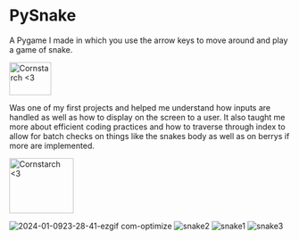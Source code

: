 # PySnake
A Pygame I made in which you use the arrow keys to move around and play a game of snake.

<img src="https://github.com/Kingerthanu/PySnake/assets/76754592/e3aa5aee-0c99-4713-be39-ef15ab123d20" alt="Cornstarch <3" width="75" height="59">

Was one of my first projects and helped me understand how inputs are handled as well as how to display on the screen to a user. It also taught me more about efficient coding practices and how to traverse through index to allow for batch checks on things like the snakes body as well as on berrys if more are implemented.

<img src="https://github.com/Kingerthanu/PySnake/assets/76754592/f040e085-a252-4ebd-81f6-d5c66cd23b52" alt="Cornstarch <3" width="115" height="99">

  ![2024-01-0923-28-41-ezgif com-optimize](https://github.com/Kingerthanu/PySnake/assets/76754592/108b8324-1ecb-416f-bf6a-201a2b210cc2)
![snake2](https://github.com/Kingerthanu/PySnake/assets/76754592/402688ec-eace-4372-a55e-71d72e02be00)
![snake1](https://github.com/Kingerthanu/PySnake/assets/76754592/9f30502f-ba1e-4f36-98aa-ecba9501bab3)
![snake3](https://github.com/Kingerthanu/PySnake/assets/76754592/23bdbfe7-44b1-4886-94f2-0bb8943f5a72)
